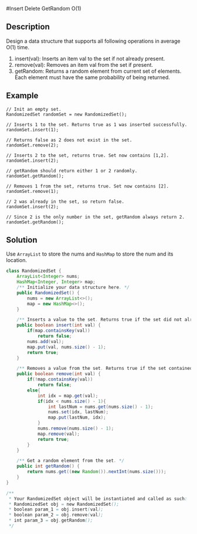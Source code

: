 #Insert Delete GetRandom O(1)
## Description
Design a data structure that supports all following operations in average O(1) time.

1. insert(val): Inserts an item val to the set if not already present.
2. remove(val): Removes an item val from the set if present.
3. getRandom: Returns a random element from current set of elements. Each element must have the same probability of being returned.

## Example
```
// Init an empty set.
RandomizedSet randomSet = new RandomizedSet();

// Inserts 1 to the set. Returns true as 1 was inserted successfully.
randomSet.insert(1);

// Returns false as 2 does not exist in the set.
randomSet.remove(2);

// Inserts 2 to the set, returns true. Set now contains [1,2].
randomSet.insert(2);

// getRandom should return either 1 or 2 randomly.
randomSet.getRandom();

// Removes 1 from the set, returns true. Set now contains [2].
randomSet.remove(1);

// 2 was already in the set, so return false.
randomSet.insert(2);

// Since 2 is the only number in the set, getRandom always return 2.
randomSet.getRandom();
```

## Solution
Use `ArrayList` to store the nums and `HashMap` to store the num and its location.
```java
class RandomizedSet {
    ArrayList<Integer> nums;
    HashMap<Integer, Integer> map;
    /** Initialize your data structure here. */
    public RandomizedSet() {
        nums = new ArrayList<>();
        map = new HashMap<>();
    }

    /** Inserts a value to the set. Returns true if the set did not already contain the specified element. */
    public boolean insert(int val) {
        if(map.containsKey(val))
            return false;
        nums.add(val);
        map.put(val, nums.size() - 1);
        return true;
    }

    /** Removes a value from the set. Returns true if the set contained the specified element. */
    public boolean remove(int val) {
        if(!map.containsKey(val))
            return false;
        else{
            int idx = map.get(val);
            if(idx < nums.size() - 1){
                int lastNum = nums.get(nums.size() - 1);
                nums.set(idx, lastNum);
                map.put(lastNum, idx);
            }
            nums.remove(nums.size() - 1);
            map.remove(val);
            return true;
        }
    }

    /** Get a random element from the set. */
    public int getRandom() {
        return nums.get((new Random()).nextInt(nums.size()));
    }
}

/**
 * Your RandomizedSet object will be instantiated and called as such:
 * RandomizedSet obj = new RandomizedSet();
 * boolean param_1 = obj.insert(val);
 * boolean param_2 = obj.remove(val);
 * int param_3 = obj.getRandom();
 */
 ```
